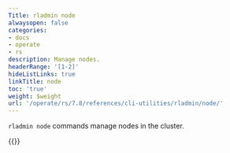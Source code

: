 ```yaml
---
Title: rladmin node
alwaysopen: false
categories:
- docs
- operate
- rs
description: Manage nodes.
headerRange: '[1-2]'
hideListLinks: true
linkTitle: node
toc: 'true'
weight: $weight
url: '/operate/rs/7.8/references/cli-utilities/rladmin/node/'
---
```


`rladmin node` commands manage nodes in the cluster.

{{<table-children columnNames="Command,Description" columnSources="LinkTitle,Description" enableLinks="LinkTitle">}}
